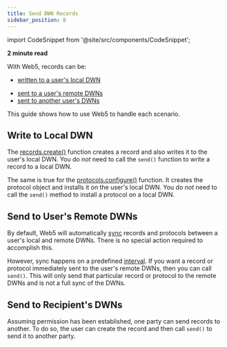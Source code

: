 ```yaml
---
title: Send DWN Records
sidebar_position: 8
---
```


import CodeSnippet from '@site/src/components/CodeSnippet';


**2 minute read**

With Web5, records can be:
* [written to a user's local DWN](#write-to-local-dwn)
<!--//blocked by https://github.com/TBD54566975/dwn-sdk-js/issues/550 -->
<!--* [written to a recipient's local DWN](#write-to-recipients-local-dwn)-->
* [sent to a user's remote DWNs](#send-to-users-remote-dwns)
* [sent to another user's DWNs](#send-to-recipients-dwns)

This guide shows how to use Web5 to handle each scenario.

## Write to Local DWN

The [records.create()](/api/web5-js/dwn/records#createrequest) function creates a record and also writes it to the user's local DWN. You do _not_ need to call the `send()` function to write a record to a local DWN.

<CodeSnippet functionName="createLocalRecord" />

The same is true for the [protocols.configure()](/api/web5-js/dwn/protocols#configurerequest) function. It creates the protocol object and installs it on the user's local DWN. You do _not_ need to call the `send()` method to install a protocol on a local DWN.

<CodeSnippet functionName="createLocalProtocol" />


<!--//blocked by https://github.com/TBD54566975/dwn-sdk-js/issues/550-->
<!--## Write to Recipient's Local DWN-->

<!--Assuming permission has been established, one party can send records to another. The records are sent to the recipient's local DWN if the `target` property is specified when creating the record. Calling `records.create()` accomplishes this, and you do _not_ need to call `send()`.-->

<!--<CodeSnippet functionName="sendLocalRecordToTarget" /> -->


## Send to User's Remote DWNs

By default, Web5 will automatically [sync](/docs/web5/learn/sync) records and protocols between a user's local and remote DWNs. There is no special action required to accomplish this.

However, sync happens on a predefined [interval](/docs/web5/learn/sync#sync-intervals). If you want a record or protocol immediately sent to the user's remote DWNs, then you can call `send()`. This will only send that particular record or protocol to the remote DWNs and is not a full sync of the DWNs.

<CodeSnippet functionName="sendRecordToRemoteDWNs" />

<CodeSnippet functionName="sendProtocolToRemoteDWNs" />


## Send to Recipient's DWNs

Assuming permission has been established, one party can send records to another. To do so, the user can create the record and then call `send()` to send it to another party.


<CodeSnippet functionName="sendRecordToDWNOfRecipient" />